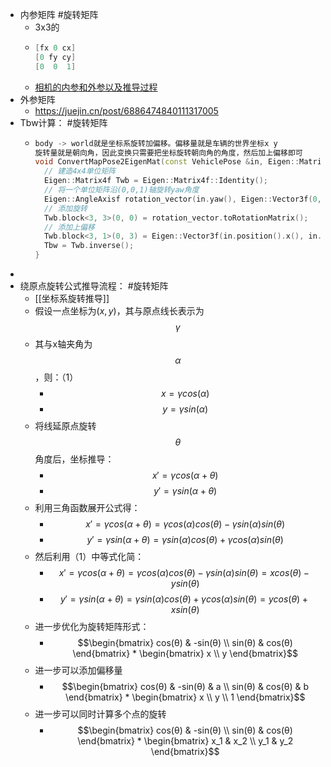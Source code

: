 - 内参矩阵 #旋转矩阵
	- 3x3的
	- ```cpp
	  [fx 0 cx]
	  [0 fy cy]
	  [0  0  1]
	  ```
	- [相机的内参和外参以及推导过程](https://blog.csdn.net/qq_42722197/article/details/135281761)
- 外参矩阵
	- https://juejin.cn/post/6886474840111317005
- Tbw计算： #旋转矩阵
	- ```cpp
	  body -> world就是坐标系旋转加偏移。偏移量就是车辆的世界坐标x y
	  旋转量就是朝向角，因此变换只需要把坐标旋转朝向角的角度，然后加上偏移即可
	  void ConvertMapPose2EigenMat(const VehiclePose &in, Eigen::Matrix4f &Tbw) {
	    // 建造4x4单位矩阵
	    Eigen::Matrix4f Twb = Eigen::Matrix4f::Identity();
	    // 将一个单位矩阵沿(0,0,1)轴旋转yaw角度
	    Eigen::AngleAxisf rotation_vector(in.yaw(), Eigen::Vector3f(0, 0, 1));
	    // 添加旋转
	    Twb.block<3, 3>(0, 0) = rotation_vector.toRotationMatrix();
	    // 添加上偏移
	    Twb.block<3, 1>(0, 3) = Eigen::Vector3f(in.position().x(), in.position().y(), 0);
	    Tbw = Twb.inverse();
	  }
	  ```
-
- 绕原点旋转公式推导流程： #旋转矩阵
	- [[坐标系旋转推导]]
	- 假设一点坐标为$(x, y)$，其与原点线长表示为$$γ$$
	- 其与x轴夹角为$$α$$，则：（1）
		- $$x = γcos(α)$$
		- $$y = γsin(α)$$
	- 将线延原点旋转$$θ$$角度后，坐标推导：
		- $$x' = γcos(α + θ)$$
		- $$y' = γsin(α + θ)$$
	- 利用三角函数展开公式得：
		- $$x' = γcos(α + θ) = γcos(α)cos(θ) - γsin(α)sin(θ)$$
		- $$y' = γsin(α + θ) = γsin(α)cos(θ) + γcos(α)sin(θ)$$
	- 然后利用（1）中等式化简：
		- $$x' = γcos(α + θ) = γcos(α)cos(θ) - γsin(α)sin(θ) = xcos(θ) - ysin(θ)$$
		- $$y' = γsin(α + θ) = γsin(α)cos(θ) + γcos(α)sin(θ) = ycos(θ) + xsin(θ)$$
	- 进一步优化为旋转矩阵形式：
		- $$\begin{bmatrix}
		  cos(θ) & -sin(θ) \\
		  sin(θ) & cos(θ)
		  \end{bmatrix} * \begin{bmatrix}
		  x \\ y \end{bmatrix}$$
	- 进一步可以添加偏移量
		- $$\begin{bmatrix}
		  cos(θ) & -sin(θ) & a \\
		  sin(θ) & cos(θ) & b
		  \end{bmatrix} * \begin{bmatrix}
		  x \\ y \\ 1 \end{bmatrix}$$
	- 进一步可以同时计算多个点的旋转
		- $$\begin{bmatrix}
		  cos(θ) & -sin(θ) \\
		  sin(θ) & cos(θ)
		  \end{bmatrix} * \begin{bmatrix}
		  x_1 & x_2 \\ y_1 & y_2  \end{bmatrix}$$